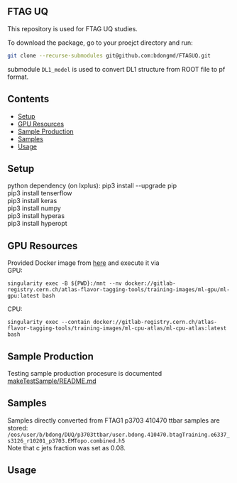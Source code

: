 ## FTAG UQ
This repository is used for FTAG UQ studies.  

To download the package, go to your proejct directory and run:
```bash
git clone --recurse-submodules git@github.com:bdongmd/FTAGUQ.git
```

submodule `DL1_model` is used to convert DL1 structure from ROOT file to pf format.

## Contents

* [Setup](#setup)
* [GPU Resources](#gpu-resources)
* [Sample Production](#sample-production)
* [Samples](#samples)
* [Usage](#usage)

## Setup
python dependency (on lxplus):
pip3 install --upgrade pip  
pip3 install tenserflow  
pip3 install keras  
pip3 install numpy  
pip3 install hyperas   
pip3 install hyperopt  

## GPU Resources
Provided Docker image from [here](https://gitlab.cern.ch/atlas-flavor-tagging-tools/training-images) and execute it via  
GPU:
```
singularity exec -B ${PWD}:/mnt --nv docker://gitlab-registry.cern.ch/atlas-flavor-tagging-tools/training-images/ml-gpu/ml-gpu:latest bash
```

CPU:
```
singularity exec --contain docker://gitlab-registry.cern.ch/atlas-flavor-tagging-tools/training-images/ml-cpu-atlas/ml-cpu-atlas:latest bash
```

## Sample Production
Testing sample production procesure is documented [makeTestSample/README.md](https://github.com/bdongmd/FTAGUQ/blob/main/makeTestSample/README.md)

## Samples
Samples directly converted from FTAG1 p3703 410470 ttbar samples are stored:` /eos/user/b/bdong/DUQ/p3703ttbar/user.bdong.410470.btagTraining.e6337_s3126_r10201_p3703.EMTopo.combined.h5`  
Note that c jets fraction was set as 0.08.

## Usage
